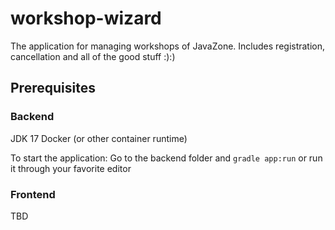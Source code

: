 # workshop-wizard
The application for managing workshops of JavaZone. Includes registration, cancellation and all of the good stuff :):)

## Prerequisites

### Backend
JDK 17
Docker (or other container runtime)

To start the application: Go to the backend folder and `gradle app:run` or run it through your favorite editor

### Frontend
TBD

